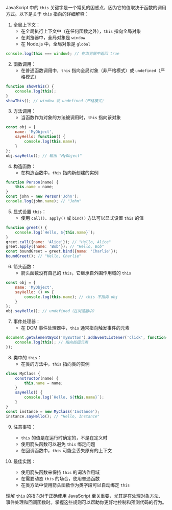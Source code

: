 JavaScript 中的 `this` 关键字是一个常见的困惑点，因为它的值取决于函数的调用方式。以下是关于 `this` 指向的详细解释：

1. 全局上下文：
   - 在全局执行上下文中（在任何函数之外），`this` 指向全局对象
   - 在浏览器中，全局对象是 `window`
   - 在 Node.js 中，全局对象是 `global`

```javascript
console.log(this === window); // 在浏览器中返回 true
```

2. 函数调用：
   - 在普通函数调用中，`this` 指向全局对象（非严格模式）或 `undefined`（严格模式）

```javascript
function showThis() {
    console.log(this);
}
showThis(); // window 或 undefined（严格模式）
```

3. 方法调用：
   - 当函数作为对象的方法被调用时，`this` 指向该对象

```javascript
const obj = {
    name: 'MyObject',
    sayHello: function() {
        console.log(this.name);
    }
};
obj.sayHello(); // 输出 "MyObject"
```

4. 构造函数：
   - 在构造函数中，`this` 指向新创建的实例

```javascript
function Person(name) {
    this.name = name;
}
const john = new Person('John');
console.log(john.name); // "John"
```

5. 显式设置 `this`：
   - 使用 `call()`、`apply()` 或 `bind()` 方法可以显式设置 `this` 的值

```javascript
function greet() {
    console.log(`Hello, ${this.name}`);
}
greet.call({name: 'Alice'}); // "Hello, Alice"
greet.apply({name: 'Bob'}); // "Hello, Bob"
const boundGreet = greet.bind({name: 'Charlie'});
boundGreet(); // "Hello, Charlie"
```

6. 箭头函数：
   - 箭头函数没有自己的 `this`，它继承自外围作用域的 `this`

```javascript
const obj = {
    name: 'MyObject',
    sayHello: () => {
        console.log(this.name); // this 不指向 obj
    }
};
obj.sayHello(); // undefined（在浏览器中）
```

7. 事件处理器：
   - 在 DOM 事件处理器中，`this` 通常指向触发事件的元素

```javascript
document.getElementById('myButton').addEventListener('click', function() {
    console.log(this); // 指向按钮元素
});
```

8. 类中的 `this`：
   - 在类的方法中，`this` 指向类的实例

```javascript
class MyClass {
    constructor(name) {
        this.name = name;
    }
    sayHello() {
        console.log(`Hello, ${this.name}`);
    }
}
const instance = new MyClass('Instance');
instance.sayHello(); // "Hello, Instance"
```

9. 注意事项：
   - `this` 的值是在运行时确定的，不是在定义时
   - 使用箭头函数可以避免 `this` 绑定问题
   - 在回调函数中，`this` 可能会丢失原有的上下文

10. 最佳实践：
    - 使用箭头函数来保持 `this` 的词法作用域
    - 在需要动态 `this` 的场合，使用普通函数
    - 在类方法中使用箭头函数作为类字段可以自动绑定 `this`

理解 `this` 的指向对于正确使用 JavaScript 至关重要，尤其是在处理对象方法、事件处理和回调函数时。掌握这些规则可以帮助你更好地控制和预测代码的行为。
